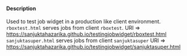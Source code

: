 #### Description
Used to test job widget in a production like client environment.
`rboxtest.html` serves jobs from client `rboxtest`. URI => https://sanjuktahazarika.github.io/testingjobwidget/rboxtest.html
`sanjuktasuper.html` serves jobs from client `sanjuktasuper` URI => https://sanjuktahazarika.github.io/testingjobwidget/sanjuktasuper.html
